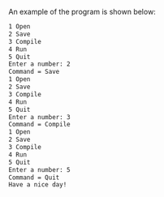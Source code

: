 An example of the program is shown below:

```txt
1 Open
2 Save
3 Compile
4 Run
5 Quit
Enter a number: 2
Command = Save
1 Open
2 Save
3 Compile
4 Run
5 Quit
Enter a number: 3
Command = Compile
1 Open
2 Save
3 Compile
4 Run
5 Quit
Enter a number: 5
Command = Quit
Have a nice day!
```
